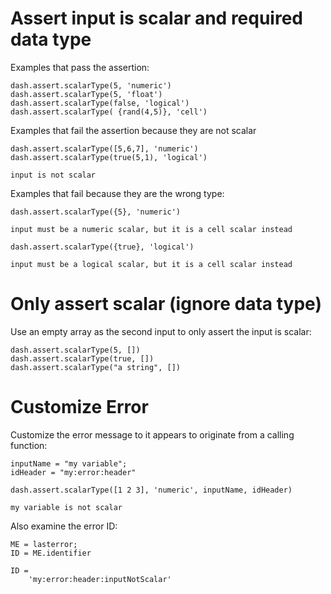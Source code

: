 # Assert input is scalar and required data type

Examples that pass the assertion:

```
dash.assert.scalarType(5, 'numeric')
dash.assert.scalarType(5, 'float')
dash.assert.scalarType(false, 'logical')
dash.assert.scalarType( {rand(4,5)}, 'cell')
```

Examples that fail the assertion because they are not scalar

```in
dash.assert.scalarType([5,6,7], 'numeric')
dash.assert.scalarType(true(5,1), 'logical')
```

```error
input is not scalar
```

Examples that fail because they are the wrong type:

```in
dash.assert.scalarType({5}, 'numeric')
```

```error
input must be a numeric scalar, but it is a cell scalar instead
```

```in
dash.assert.scalarType({true}, 'logical')
```

```
input must be a logical scalar, but it is a cell scalar instead
```


# Only assert scalar (ignore data type)

Use an empty array as the second input to only assert the input is scalar:

```
dash.assert.scalarType(5, [])
dash.assert.scalarType(true, [])
dash.assert.scalarType("a string", [])
```


# Customize Error

Customize the error message to it appears to originate from a calling function:

```in
inputName = "my variable";
idHeader = "my:error:header"

dash.assert.scalarType([1 2 3], 'numeric', inputName, idHeader)
```

```error
my variable is not scalar
```

Also examine the error ID:

```in
ME = lasterror;
ID = ME.identifier
```

```out
ID =
    'my:error:header:inputNotScalar'
```